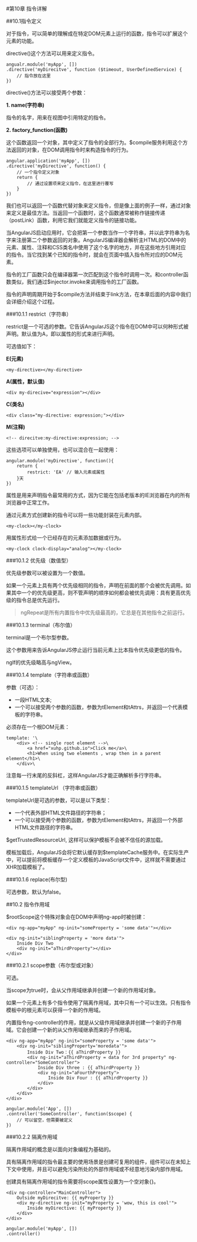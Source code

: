 #第10章 指令详解

##10.1指令定义

对于指令，可以简单的理解成在特定DOM元素上运行的函数，指令可以扩展这个元素的功能。

directive()这个方法可以用来定义指令。

    angualr.module('myApp', [])
    .directive('myDirecitve', function ($timeout, UserDefinedService) {
        // 指令放在这里
    })
    
directive()方法可以接受两个参数：

**1. name(字符串)**

指令的名字，用来在视图中引用特定的指令。

**2. factory_function(函数)**

这个函数返回一个对象，其中定义了指令的全部行为。$compile服务利用这个方法返回的对象，在DOM调用指令时来构造指令的行为。

    angular.application('myApp', [])
    .directive('myDirective', function() {
        // 一个指令定义对象
        return {
            // 通过设置项来定义指令，在这里进行覆写
        }
    })
    
我们也可以返回一个函数代替对象来定义指令，但是像上面的例子一样，通过对象来定义是最佳方法。当返回一个函数时，这个函数通常被称作链接传递（postLink）函数，利用它我们就能定义指令的链接功能。

当AngularJS启动应用时，它会把第一个参数当作一个字符串，并以此字符串为名字来注册第二个参数返回的对象。AngularJS编译器会解析主HTML的DOM中的元素、属性、注释和CSS类名中使用了这个名字的地方，并在这些地方引用对应的指令。当它找到某个已知的指令时，就会在页面中插入指令所对应的DOM元素。

指令的工厂函数只会在编译器第一次匹配到这个指令时调用一次。和controller函数类似，我们通过$injector.invoke来调用指令的工厂函数。

指令的声明周期开始于$compile方法并结束于link方法，在本章后面的内容中我们会详细介绍这个过程。

###10.1.1 restrict（字符串）

restrict是一个可选的参数。它告诉AngularJS这个指令在DOM中可以何种形式被声明。默认值为A，即以属性的形式来进行声明。

可选值如下：

**E(元素)**

    <my-directive></my-directive>
    
**A(属性，默认值)**

    <div my-direcive="expression"></div>
    
**C(类名)**

    <div class="my-directive: expression;"></div>
    
**M(注释)**

    <!-- direcitve:my-directive:expression; -->
    
这些选项可以单独使用，也可以混合在一起使用：

    angular.module('myDirective', function(){
        return {
            restrict: 'EA' // 输入元素或属性
        }天
    })
    
属性是用来声明指令最常用的方式，因为它能在包括老版本的IE浏览器在内的所有浏览器中正常工作。

通过元素方式创建新的指令可以将一些功能封装在元素内部。

    <my-clock></my-clock>
 
 用属性形式给一个已经存在的元素添加数据或行为。
 
    <my-clock clock-display="analog"></my-clock>
    
###10.1.2 优先级（数值型）

优先级参数可以被设置为一个数值。

如果一个元素上具有两个优先级相同的指令，声明在前面的那个会被优先调用。如果其中一个的优先级更高，则不管声明的顺序如何都会被优先调用：具有更高优先级的指令总是优先运行。

> ngRepeat是所有内置指令中优先级最高的，它总是在其他指令之前运行。

###10.1.3 terminal（布尔值）

terminal是一个布尔型参数。

这个参数用来告诉AngularJS停止运行当前元素上比本指令优先级更低的指令。

ngIf的优先级略高与ngView。

###10.1.4 template（字符串或函数）

参数（可选）：

- 一段HTML文本;
- 一个可以接受两个参数的函数，参数为tElement和tAttrs，并返回一个代表模板的字符串。

必须存在一个根DOM元素：

    template: '\
        <div> <!-- single root element -->\
            <a href="xuhp.github.io">Click me</a>\
            <h1>When using two elements , wrap then in a parent element</h1>\
        </div>\

注意每一行末尾的反斜杠，这样AngularJS才能正确解析多行字符串。


###10.1.5 templateUrl （字符串或函数）

templateUrl是可选的参数，可以是以下类型：

- 一个代表外部HTML文件路径的字符串；
- 一个可以接受两个参数的函数，参数为tElement和tAttrs，并返回一个外部HTML文件路径的字符串。

$getTrustedResourceUrl, 这样可以保护模板不会被不信任的源加载。

模板加载后，AngularJS会将它默认缓存到$templateCache服务中。在实际生产中，可以提前将模板缓存一个定义模板的JavaScript文件中，这样就不需要通过XHR加载模板了。

###10.1.6 replace(布尔型)

可选参数，默认为false。

##10.2 指令作用域

$rootScope这个特殊对象会在DOM中声明ng-app时被创建：

    <div ng-app="myApp" ng-init="someProperty = 'some data'"></div>
    
    <div ng-init="siblingProperty = 'more data'">
        Inside Div Two
        <div ng-init="aThirdProperty"></div>
    </div>

###10.2.1 scope参数（布尔型或对象）

可选。

当scope为true时，会从父作用域继承并创建一个新的作用域对象。

如果一个元素上有多个指令使用了隔离作用域，其中只有一个可以生效。只有指令模板中的根元素可以获得一个新的作用域。

内置指令ng-controller的作用，就是从父级作用域继承并创建一个新的子作用域。它会创建一个新的从父作用域继承而来的子作用域。

    <div ng-app="myApp" ng-init="someProperty = 'some data'">
        <div ng-init="siblingProperty='moredata'">
            Inside Div Two：{{ aThirdProperty }}
            <div ng-init="aThirdProperty = data for 3rd property" ng-controller="SomeController">
                Inside Div three : {{ aThirdProperty }} 
                <div ng-init="aFourthProperty">
                    Inside Div Four : {{ aThirdProperty }} 
                </div>
            </div>
        </div>
    </div>

    angular.module('App', [])
    .controller('SomeController', function($scope) {
        // 可以留空，但需要被定义
    })
    
###10.2.2 隔离作用域

隔离作用域的概念是以面向对象编程为基础的。

具有隔离作用域的指令最主要的使用场景是创建可复用的组件，组件可以在未知上下文中使用，并且可以避免污染所处的外部作用域或不经意地污染内部作用域。

创建具有隔离作用域的指令需要将scope属性设置为一个空对象{}。

    <div ng-controller="MainController">
        Outside myDirecitve: {{ myProperty }}
        <div my-directive ng-init="myProperty = 'wow, this is cool'">
            Inside myDirective: {{ myProperty }}
        </div>
    </div>

    angular.module('myApp', [])
    .controller()